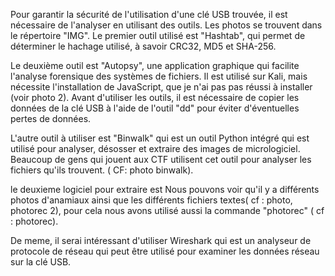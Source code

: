 Pour garantir la sécurité de l'utilisation d'une clé USB trouvée, il est nécessaire de l'analyser en utilisant des outils. 
Les photos se trouvent dans le répertoire "IMG". 
Le premier outil utilisé est "Hashtab", qui permet de déterminer le hachage utilisé, à savoir CRC32, MD5 et SHA-256.

Le deuxième outil est "Autopsy", une application graphique qui facilite l'analyse forensique des systèmes de fichiers. 
Il est utilisé sur Kali, mais nécessite l'installation de JavaScript, que je n'ai pas pas réussi à installer (voir photo 2). 
Avant d'utiliser les outils, il est nécessaire de copier les données de la clé USB à l'aide de l'outil "dd" pour éviter d'éventuelles pertes de données.

L'autre outil à utiliser est "Binwalk" qui est un outil Python intégré qui est utilisé pour analyser, désosser et extraire des images de micrologiciel.
 Beaucoup de gens qui jouent aux CTF utilisent cet outil pour analyser les fichiers qu'ils trouvent. ( CF: photo binwalk).

le deuxieme logiciel pour extraire est Nous pouvons voir qu'il y a différents photos d'anamiaux ainsi que les différents fichiers textes( cf : photo, photorec 2), pour cela nous avons utilisé aussi la commande "photorec" ( cf : photorec).

De meme, il serai intéressant d'utiliser Wireshark qui  est un analyseur de protocole de réseau qui peut être utilisé pour examiner les données réseau sur la clé USB.












